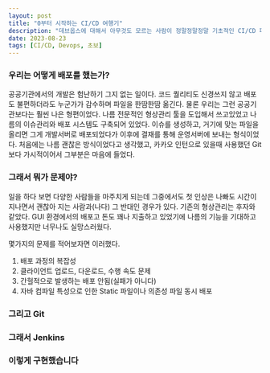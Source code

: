 ```yaml
---
layout: post
title: "0부터 시작하는 CI/CD 여행기"
description: "데브옵스에 대해서 아무것도 모르는 사람이 정말정말정말 기초적인 CI/CD 파이프라인 완성해보기"
date: 2023-08-23
tags: [CI/CD, Devops, 초보]
---
```


### 우리는 어떻게 배포를 했는가?

공공기관에서의 개발은 험난하기 그지 없는 일이다. 코드 퀄리티도 신경쓰지 않고 배포도 불편하더라도 누군가가 감수하며 파일을 한땀한땀 옮긴다.
물론 우리는 그런 공공기관보다는 훨씬 나은 형편이었다. 나름 전문적인 형상관리 툴을 도입해서 쓰고있었고 나름의 이슈관리와 배포 시스템도 구축되어 있었다.
이슈를 생성하고, 거기에 맞는 파일을 올리면 그게 개발서버로 배포되었다가 이후에 결재를 통해 운영서버에 보내는 형식이었다.
처음에는 나름 괜찮은 방식이었다고 생각했고, 카카오 인턴으로 있을때 사용했던 Git보다 가시적이어서 그부분은 마음에 들었다.

### 그래서 뭐가 문제야?

일을 하다 보면 다양한 사람들을 마주치게 되는데 그중에서도 첫 인상은 나빠도 시간이 지나면서 괜찮아 지는 사람과(나다) 그 반대인 경우가 있다.
기존의 형상관리는 후자와 같았다. GUI 환경에서의 배포고 돈도 꽤나 지출하고 있었기에 나름의 기능을 기대하고 사용했지만 너무나도 실망스러웠다.

몇가지의 문제를 적어보자면 이러했다.

1. 배포 과정의 복잡성
2. 클라이언트 업로드, 다운로드, 수행 속도 문제
3. 간헐적으로 발생하는 배포 안됨(실패가 아니다)
4. 자바 컴파일 특성으로 인한 Static 파일이나 의존성 파일 동시 배포 



### 그리고 Git

### 그래서 Jenkins

### 이렇게 구현했습니다


